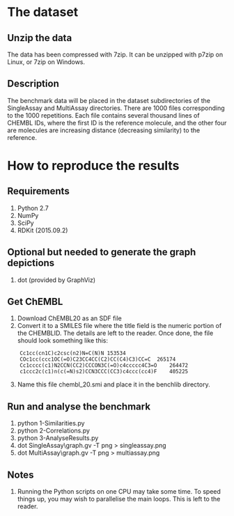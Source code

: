 The dataset
===========

Unzip the data
--------------
The data has been compressed with 7zip. It can be unzipped with p7zip on Linux, or 7zip on Windows.

Description
-----------
The benchmark data will be placed in the dataset subdirectories of the
SingleAssay and MultiAssay directories. There are 1000 files corresponding
to the 1000 repetitions. Each file contains several thousand lines of
CHEMBL IDs, where the first ID is the reference molecule, and the other
four are molecules are increasing distance (decreasing similarity) to the
reference.

How to reproduce the results
============================

Requirements
------------
1. Python 2.7
2. NumPy
3. SciPy
4. RDKit (2015.09.2)

Optional but needed to generate the graph depictions
----------------------------------------------------
1. dot (provided by GraphViz)

Get ChEMBL
----------
1. Download ChEMBL20 as an SDF file
2. Convert it to a SMILES file where the title field is the numeric portion of
   the CHEMBLID. The details are left to the reader. Once done, the file should
   look something like this:
```
    Cc1cc(cn1C)c2csc(n2)N=C(N)N	153534
    COc1cc(ccc1OC(=O)C23CC4CC(C2)CC(C4)C3)CC=C	265174
    Cc1cccc(c1)N2CCN(CC2)CCCON3C(=O)c4ccccc4C3=O	264472
    c1ccc2c(c1)n(c(=N)s2)CCN3CCC(CC3)c4ccc(cc4)F	405225
```

3. Name this file chembl_20.smi and place it in the benchlib directory.

Run and analyse the benchmark
-----------------------------
1. python 1-Similarities.py
2. python 2-Correlations.py
3. python 3-AnalyseResults.py
4. dot SingleAssay\graph.gv -T png > singleassay.png
5. dot MultiAssay\graph.gv -T png > multiassay.png

Notes
-----
1. Running the Python scripts on one CPU may take some time. To speed things up,
   you may wish to parallelise the main loops. This is left to the reader.
